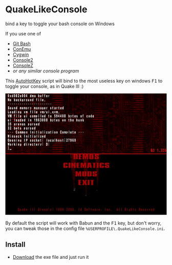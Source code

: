 QuakeLikeConsole
================

bind a key to toggle your bash console on Windows

If you use one of 

- [Git Bash](https://git-scm.com/download/win)
- [ConEmu](https://conemu.github.io/)
- [Cygwin](https://www.cygwin.com/)
- [Console2](http://sourceforge.net/projects/console/)
- [ConsoleZ](https://github.com/cbucher/console)
- _or any similar console program_

This [AutoHotKey]() script will bind to the most useless key on windows <kbd>F1</kbd> to toggle your console, as in Quake III :)


![Quake III console](quake3.jpg)

By default the script will work with Babun and the <kbd>F1</kbd> key, but don't worry, you can tweak those in the config file `%USERPROFILE\.QuakeLikeConsole.ini`.

Install
-------

- [Download](https://github.com/thomasleveil/QuakeLikeConsole/releases) the exe file and just run it
